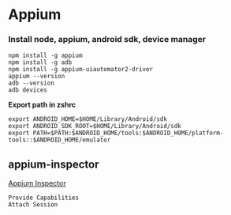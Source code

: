 # Appium
### Install node, appium, android sdk, device manager
    npm install -g appium
    npm install -g adb
    npm install -g appium-uiautomator2-driver
    appium --version
    adb --version
    adb devices
**Export path in zshrc**
```    
export ANDROID_HOME=$HOME/Library/Android/sdk
export ANDROID_SDK_ROOT=$HOME/Library/Android/sdk
export PATH=$PATH:$ANDROID_HOME/tools:$ANDROID_HOME/platform-tools::$ANDROID_HOME/emulator
```

## appium-inspector
[Appium Inspector](https://github.com/appium/appium-inspector/releases)
```
Provide Capabilities
Attach Session
```
